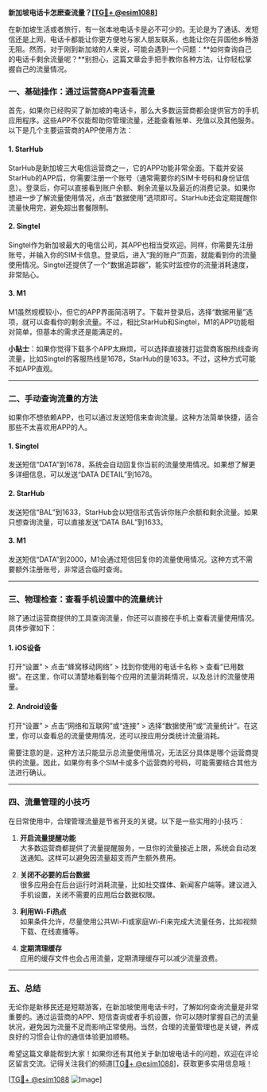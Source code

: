 **新加坡电话卡怎麽查流量？[[TG💪+ @esim1088](https://t.me/s/esim1088)]**

在新加坡生活或者旅行，有一张本地电话卡是必不可少的。无论是为了通话、发短信还是上网，电话卡都能让你更方便地与家人朋友联系，也能让你在异国他乡畅游无阻。然而，对于刚到新加坡的人来说，可能会遇到一个问题：**如何查询自己的电话卡剩余流量呢？**别担心，这篇文章会手把手教你各种方法，让你轻松掌握自己的流量情况。

### **一、基础操作：通过运营商APP查看流量**

首先，如果你已经购买了新加坡的电话卡，那么大多数运营商都会提供官方的手机应用程序。这些APP不仅能帮助你管理流量，还能查看账单、充值以及其他服务。以下是几个主要运营商的APP使用方法：

#### **1. StarHub**
StarHub是新加坡三大电信运营商之一，它的APP功能非常全面。下载并安装StarHub的APP后，你需要注册一个账号（通常需要你的SIM卡号码和身份证信息）。登录后，你可以直接看到账户余额、剩余流量以及最近的消费记录。如果你想进一步了解流量使用情况，点击“数据使用”选项即可。StarHub还会定期提醒你流量快用完，避免超出套餐限制。

#### **2. Singtel**
Singtel作为新加坡最大的电信公司，其APP也相当受欢迎。同样，你需要先注册账号，并输入你的SIM卡信息。登录后，进入“我的账户”页面，就能看到你的流量使用情况。Singtel还提供了一个“数据追踪器”，能实时监控你的流量消耗速度，非常贴心。

#### **3. M1**
M1虽然规模较小，但它的APP界面简洁明了。下载并登录后，选择“数据用量”选项，就可以查看你的剩余流量。不过，相比StarHub和Singtel，M1的APP功能相对简单，但基本的需求还是能满足的。

**小贴士**：如果你觉得下载多个APP太麻烦，可以选择直接拨打运营商客服热线查询流量，比如Singtel的客服热线是1678，StarHub的是1633。不过，这种方式可能不如APP直观。

---

### **二、手动查询流量的方法**

如果你不想依赖APP，也可以通过发送短信来查询流量。这种方法简单快捷，适合那些不太喜欢用APP的人。

#### **1. Singtel**
发送短信“DATA”到1678，系统会自动回复你当前的流量使用情况。如果想了解更多详细信息，可以发送“DATA DETAIL”到1678。

#### **2. StarHub**
发送短信“BAL”到1633，StarHub会以短信形式告诉你账户余额和剩余流量。如果只想查询流量，可以直接发送“DATA BAL”到1633。

#### **3. M1**
发送短信“DATA”到2000，M1会通过短信回复你的流量使用情况。这种方式不需要额外注册账号，非常适合临时查询。

---

### **三、物理检查：查看手机设置中的流量统计**

除了通过运营商提供的工具查询流量，你还可以直接在手机上查看流量使用情况。具体步骤如下：

#### **1. iOS设备**
打开“设置” > 点击“蜂窝移动网络” > 找到你使用的电话卡名称 > 查看“已用数据”。在这里，你可以清楚地看到每个应用的流量消耗情况，以及总计的流量使用量。

#### **2. Android设备**
打开“设置” > 点击“网络和互联网”或“连接” > 选择“数据使用”或“流量统计”。在这里，你可以查看总的流量使用情况，还可以按应用分类统计流量消耗。

需要注意的是，这种方法只能显示总流量使用情况，无法区分具体是哪个运营商提供的流量。因此，如果你有多个SIM卡或多个运营商的号码，可能需要结合其他方法进行确认。

---

### **四、流量管理的小技巧**

在日常使用中，合理管理流量是节省开支的关键。以下是一些实用的小技巧：

1. **开启流量提醒功能**  
   大多数运营商都提供了流量提醒服务，一旦你的流量接近上限，系统会自动发送通知。这样可以避免因流量超支而产生额外费用。

2. **关闭不必要的后台数据**  
   很多应用会在后台运行时消耗流量，比如社交媒体、新闻客户端等。建议进入手机设置，关闭不需要的应用后台数据权限。

3. **利用Wi-Fi热点**  
   如果条件允许，尽量使用公共Wi-Fi或家庭Wi-Fi来完成大流量任务，比如视频下载、在线直播等。

4. **定期清理缓存**  
   应用的缓存文件也会占用流量，定期清理缓存可以减少流量浪费。

---

### **五、总结**

无论你是新移民还是短期游客，在新加坡使用电话卡时，了解如何查询流量是非常重要的。通过运营商的APP、短信查询或者手机设置，你可以随时掌握自己的流量状况，避免因为流量不足而影响正常使用。当然，合理的流量管理也是关键，养成良好的习惯会让你的通信体验更加顺畅。

希望这篇文章能帮到大家！如果你还有其他关于新加坡电话卡的问题，欢迎在评论区留言交流。记得关注我们的频道[[TG💪+ @esim1088](https://t.me/s/esim1088)]，获取更多实用信息哦！

[[TG💪+ @esim1088](https://t.me/s/esim1088) ![Image](https://i.postimg.cc/4NQfJmqS/Snipaste-2025-05-13-00-14-12.png)]